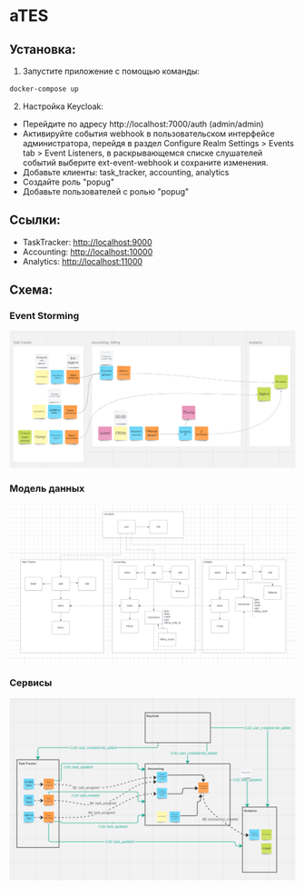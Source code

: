 # aTES

## Установка:
1) Запустите приложение с помощью команды:
```bash
docker-compose up
```

2) Настройка Keycloak:
- Перейдите по адресу http://localhost:7000/auth (admin/admin)
- Активируйте события webhook в пользовательском интерфейсе администратора, перейдя в раздел Configure Realm Settings > Events tab > Event Listeners, в раскрывающемся списке слушателей событий выберите ext-event-webhook и сохраните изменения.
- Добавьте клиенты: task_tracker, accounting, analytics
- Создайте роль "popug"
- Добавьте пользователей с ролью "popug"

## Ссылки:
- TaskTracker: [http://localhost:9000](http://localhost:9000)
- Accounting: [http://localhost:10000](http://localhost:10000)
- Analytics: [http://localhost:11000](http://localhost:11000)

## Схема:
### Event Storming
![Event Storming](images/hw_1/ES.png)
### Модель данных
![Data Model](images/hw_1/DM.png)
### Сервисы
![Services](images/hw_1/Services.png)
